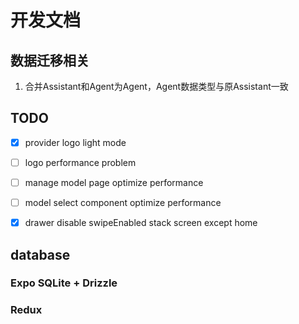 # 开发文档
## 数据迁移相关
1. 合并Assistant和Agent为Agent，Agent数据类型与原Assistant一致

## TODO
- [x] provider logo light mode
- [ ] logo performance problem 
- [ ] manage model page optimize performance
- [ ] model select component optimize performance 
- [x] drawer disable swipeEnabled stack screen except home 


## database
### Expo SQLite + Drizzle

### Redux
